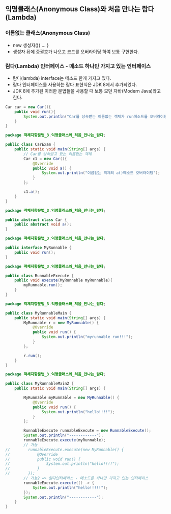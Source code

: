 ## 익명클래스(Anonymous Class)와 처음 만나는 람다(Lambda)

### 이름없는 클래스(Anonymous Class)

- new 생성자(){ … }
- 생성자 뒤에 중괄호가 나오고 코드를 오버라이딩 하여 보통 구현한다.

### 람다(Lambda) 인터페이스 - 메소드 하나만 가지고 있는 인터페이스

- 람다(lambda) interface는 메소드 한개 가지고 있다.
- 람다 인터페이스를 사용하는 람다 표현식은 JDK 8에서 추가되었다.
- JDK 8에 추가된 이러한 문법들을 사용할 때 보통 모던 자바(Modern Java)라고 한다.

```java
Car car = new Car(){
	public void run(){
		System.out.println("Car를 상속받는 이름없는 객체가 run메소드를 오버라이딩함");
	}
}
```

```java
package 객체지향문법_3.익명클래스와_처음_만나는_람다;

public class CarExam {
    public static void main(String[] args) {
        // Car를 상속받고 있는 이름없는 객체
        Car c1 = new Car(){
            @Override
            public void a() {
                System.out.println("이름없는 객체의 a()메소드 오버라이딩");
            }
        };

        c1.a();
    }
}
```

```java
package 객체지향문법_3.익명클래스와_처음_만나는_람다;

public abstract class Car {
    public abstract void a();
}
```

```java
package 객체지향문법_3.익명클래스와_처음_만나는_람다;

public interface MyRunnable {
    public void run();
}
```

```java
package 객체지향문법_3.익명클래스와_처음_만나는_람다;

public class RunnableExecute {
    public void execute(MyRunnable myRunnable){
        myRunnable.run();
    }
}
```

```java
package 객체지향문법_3.익명클래스와_처음_만나는_람다;

public class MyRunnableMain {
    public static void main(String[] args) {
        MyRunnable r = new MyRunnable() {
            @Override
            public void run() {
                System.out.println("myrunnable run!!!");
            }
        };

        r.run();
    }
}
```

```java
package 객체지향문법_3.익명클래스와_처음_만나는_람다;

public class MyRunnableMain2 {
    public static void main(String[] args) {

        MyRunnable myRunnable = new MyRunnable() {
            @Override
            public void run() {
                System.out.println("hello!!!!");
            }
        };

        RunnableExecute runnableExecute = new RunnableExecute();
        System.out.println("------------");
        runnableExecute.execute(myRunnable);
        // 가능
//        runnableExecute.execute(new MyRunnable() {
//            @Override
//            public void run() {
//                System.out.println("hello!!!!");
//            }
//        });
        // 가능2 => 람다인터페이스 - 메소드를 하나만 가지고 있는 인터페이스
        runnableExecute.execute(() -> {
            System.out.println("hello!!!!!");
        });
        System.out.println("------------");
    }
}
```